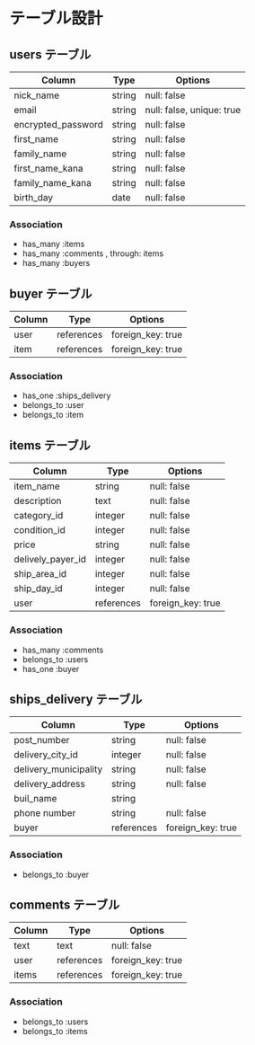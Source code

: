 # テーブル設計

## users テーブル

| Column             | Type   | Options                   |
| ------------------ | ------ | ------------------------- |
| nick_name          | string | null: false               |
| email              | string | null: false, unique: true |
| encrypted_password | string | null: false               |
| first_name         | string | null: false               |
| family_name        | string | null: false               |
| first_name_kana    | string | null: false               |
| family_name_kana   | string | null: false               |
| birth_day          | date   | null: false               |

### Association

- has_many :items
- has_many :comments , through: items
- has_many :buyers

## buyer テーブル

| Column            | Type       | Options           |
| ----------------- | ---------- | ----------------- |
| user              | references | foreign_key: true |
| item              | references | foreign_key: true |

### Association

- has_one :ships_delivery
- belongs_to  :user
- belongs_to  :item

## items テーブル

| Column            | Type       | Options           |
| ----------------- | -----------| ----------------- |
| item_name         | string     | null: false       |
| description       | text       | null: false       |
| category_id       | integer    | null: false       |
| condition_id      | integer    | null: false       |
| price             | string     | null: false       |
| delively_payer_id | integer    | null: false       |
| ship_area_id      | integer    | null: false       |
| ship_day_id       | integer    | null: false       |
| user              | references | foreign_key: true |

### Association

- has_many :comments
- belongs_to :users
- has_one :buyer

## ships_delivery テーブル

| Column                 | Type       | Options           |
| ---------------------- | -----------| ----------------- |
| post_number            | string     | null: false       |
| delivery_city_id       | integer    | null: false       |
| delivery_municipality  | string     | null: false       |
| delivery_address       | string     | null: false       |
| buil_name              | string     |                   |
| phone number           | string     | null: false       |
| buyer                  | references | foreign_key: true |

### Association

- belongs_to :buyer

## comments テーブル

| Column    | Type       | Options           |
| --------- | ---------- | ----------------- |
| text      | text       | null: false       |
| user      | references | foreign_key: true |
| items     | references | foreign_key: true |

### Association

- belongs_to :users
- belongs_to :items